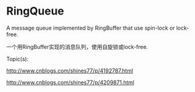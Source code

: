 RingQueue
=========

A message queue implemented by RingBuffer that use spin-lock or lock-free.

一个用RingBuffer实现的消息队列，使用自旋锁或lock-free.

Topic(s):

http://www.cnblogs.com/shines77/p/4192787.html

http://www.cnblogs.com/shines77/p/4209871.html
